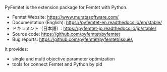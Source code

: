 PyFemtet is the extension package for Femtet with Python.

- Femtet Website: https://www.muratasoftware.com/
- Documentation (English): https://pyfemtet-en.readthedocs.io/en/stable/
- ドキュメント（日本語）: https://pyfemtet-jp.readthedocs.io/jp/stable/
- Source code: https://github.com/pyfemtet/pyfemtet
- Bug reports: https://github.com/pyfemtet/pyfemtet/issues


It provides:

- single and multi objective parameter optimization
- tools for connect Femtet and Python by pid
